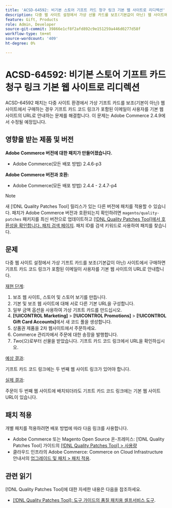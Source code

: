 ```yaml
---
title: 'ACSD-64592: 비기본 스토어 기프트 카드 청구 링크 기본 웹 사이트로 리디렉션'
description: 다중 웹 사이트 설정에서 가상 선물 카드를 보조(기본값이 아닌) 웹 사이트에서 구매할 때 이메일의 선물 카드 코드 링크에 기본 웹 사이트 URL이 있는 문제를 해결하려면 ACSD-64592 패치를 적용합니다.
feature: Gift, Products
role: Admin, Developer
source-git-commit: 39866e1cf8f2afd892c9e151259a446d0277d58f
workflow-type: tm+mt
source-wordcount: '409'
ht-degree: 0%

---
```



# ACSD-64592: 비기본 스토어 기프트 카드 청구 링크 기본 웹 사이트로 리디렉션

ACSD-64592 패치는 다중 사이트 환경에서 가상 기프트 카드를 보조(기본이 아닌) 웹 사이트에서 구매하는 경우 기프트 카드 코드 링크가 포함된 이메일이 사용자를 기본 웹 사이트의 URL로 안내하는 문제를 해결합니다. 이 문제는 Adobe Commerce 2.4.9에서 수정될 예정입니다.

## 영향을 받는 제품 및 버전

**Adobe Commerce 버전에 대한 패치가 만들어졌습니다.**

* Adobe Commerce(모든 배포 방법) 2.4.6-p3

**Adobe Commerce 버전과 호환:**

* Adobe Commerce(모든 배포 방법) 2.4.4 - 2.4.7-p4

>[!NOTE]
>
>새 [!DNL Quality Patches Tool] 릴리스가 있는 다른 버전에 패치를 적용할 수 있습니다. 패치가 Adobe Commerce 버전과 호환되는지 확인하려면 `magento/quality-patches` 패키지를 최신 버전으로 업데이트하고 [[!DNL Quality Patches Tool]에서 호환성을 확인합니다. 패치 검색 페이지](https://experienceleague.adobe.com/tools/commerce-quality-patches/index.html?lang=ko). 패치 ID를 검색 키워드로 사용하여 패치를 찾습니다.

## 문제

다중 웹 사이트 설정에서 가상 기프트 카드를 보조(기본값이 아닌) 사이트에서 구매하면 기프트 카드 코드 링크가 포함된 이메일이 사용자를 기본 웹 사이트의 URL로 안내합니다.

<u>재현 단계</u>:

1. 보조 웹 사이트, 스토어 및 스토어 보기를 만듭니다.
1. 기본 및 보조 웹 사이트에 대해 서로 다른 기본 URL을 구성합니다.
1. 일부 금액 옵션을 사용하여 가상 기프트 카드를 만드십시오.
1. **[!UICONTROL Marketing]** > **[!UICONTROL Promotions]** > **[!UICONTROL Gift Card Accounts]**&#x200B;에서 새 코드 풀을 생성합니다.
1. 상품권 제품을 2차 웹사이트에서 주문하세요.
1. Commerce 관리자에서 주문에 대한 송장을 발행합니다.
1. *Two*(으)로부터 선물을 받았습니다. 기프트 카드 코드 링크에서 URL을 확인하십시오.

<u>예상 결과</u>:

기프트 카드 코드 링크에는 두 번째 웹 사이트 링크가 있어야 합니다.

<u>실제 결과</u>:

주문이 두 번째 웹 사이트에 배치되더라도 기프트 카드 코드 링크에는 기본 웹 사이트 URL이 있습니다.

## 패치 적용

개별 패치를 적용하려면 배포 방법에 따라 다음 링크를 사용합니다.

* Adobe Commerce 또는 Magento Open Source 온-프레미스: [!DNL Quality Patches Tool] 가이드의 [[!DNL Quality Patches Tool] > 사용량](/help/tools/quality-patches-tool/usage.md)
* 클라우드 인프라의 Adobe Commerce: Commerce on Cloud Infrastructure 안내서의 [업그레이드 및 패치 > 패치 적용](https://experienceleague.adobe.com/docs/commerce-cloud-service/user-guide/develop/upgrade/apply-patches.html?lang=ko).

## 관련 읽기

[!DNL Quality Patches Tool]에 대한 자세한 내용은 다음을 참조하세요.
* [[!DNL Quality Patches Tool]: 도구 가이드의 품질 패치용 셀프서비스 도구](/help/tools/quality-patches-tool/quality-patches-tool-to-self-serve-quality-patches.md).
